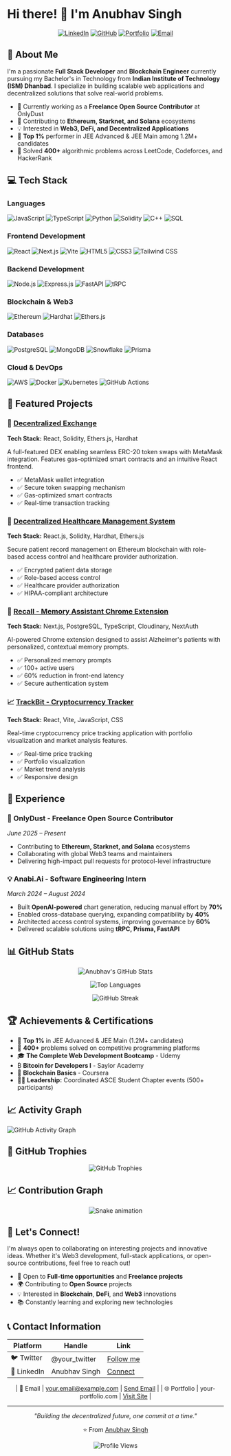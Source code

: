 # Hi there! 👋 I'm Anubhav Singh

<div align="center">
  
[![LinkedIn](https://img.shields.io/badge/LinkedIn-0077B5?style=for-the-badge&logo=linkedin&logoColor=white)](https://www.linkedin.com/in/anubhav-singh-b0658b372/)
[![GitHub](https://img.shields.io/badge/GitHub-100000?style=for-the-badge&logo=github&logoColor=white)](https://github.com/anumukul)
[![Portfolio](https://img.shields.io/badge/Portfolio-FF5722?style=for-the-badge&logo=todoist&logoColor=white)](https://anubhav-singh-web3.vercel.app)
[![Email](https://img.shields.io/badge/Email-D14836?style=for-the-badge&logo=gmail&logoColor=white)](mailto:anumukul009@gmail.com)

</div>

## 🚀 About Me

I'm a passionate **Full Stack Developer** and **Blockchain Engineer** currently pursuing my Bachelor's in Technology from **Indian Institute of Technology (ISM) Dhanbad**. I specialize in building scalable web applications and decentralized solutions that solve real-world problems.

- 🔭 Currently working as a **Freelance Open Source Contributor** at OnlyDust
- 🌱 Contributing to **Ethereum, Starknet, and Solana** ecosystems
- 💡 Interested in **Web3, DeFi, and Decentralized Applications**
- 🎯 **Top 1%** performer in JEE Advanced & JEE Main among 1.2M+ candidates
- 🧩 Solved **400+** algorithmic problems across LeetCode, Codeforces, and HackerRank

## 💻 Tech Stack

### Languages
![JavaScript](https://img.shields.io/badge/JavaScript-F7DF1E?style=flat&logo=javascript&logoColor=black)
![TypeScript](https://img.shields.io/badge/TypeScript-007ACC?style=flat&logo=typescript&logoColor=white)
![Python](https://img.shields.io/badge/Python-14354C?style=flat&logo=python&logoColor=white)
![Solidity](https://img.shields.io/badge/Solidity-363636?style=flat&logo=solidity&logoColor=white)
![C++](https://img.shields.io/badge/C++-00599C?style=flat&logo=c%2B%2B&logoColor=white)
![SQL](https://img.shields.io/badge/MySQL-005C84?style=flat&logo=mysql&logoColor=white)

### Frontend Development
![React](https://img.shields.io/badge/React-20232A?style=flat&logo=react&logoColor=61DAFB)
![Next.js](https://img.shields.io/badge/Next.js-000000?style=flat&logo=next.js&logoColor=white)
![Vite](https://img.shields.io/badge/Vite-646CFF?style=flat&logo=vite&logoColor=white)
![HTML5](https://img.shields.io/badge/HTML5-E34F26?style=flat&logo=html5&logoColor=white)
![CSS3](https://img.shields.io/badge/CSS3-1572B6?style=flat&logo=css3&logoColor=white)
![Tailwind CSS](https://img.shields.io/badge/Tailwind_CSS-38B2AC?style=flat&logo=tailwind-css&logoColor=white)

### Backend Development
![Node.js](https://img.shields.io/badge/Node.js-43853D?style=flat&logo=node.js&logoColor=white)
![Express.js](https://img.shields.io/badge/Express.js-404D59?style=flat&logo=express&logoColor=white)
![FastAPI](https://img.shields.io/badge/FastAPI-005571?style=flat&logo=fastapi&logoColor=white)
![tRPC](https://img.shields.io/badge/tRPC-2596BE?style=flat&logo=trpc&logoColor=white)

### Blockchain & Web3
![Ethereum](https://img.shields.io/badge/Ethereum-3C3C3D?style=flat&logo=ethereum&logoColor=white)
![Hardhat](https://img.shields.io/badge/Hardhat-FFF100?style=flat&logo=hardhat&logoColor=black)
![Ethers.js](https://img.shields.io/badge/Ethers.js-2535A0?style=flat&logo=ethereum&logoColor=white)

### Databases
![PostgreSQL](https://img.shields.io/badge/PostgreSQL-316192?style=flat&logo=postgresql&logoColor=white)
![MongoDB](https://img.shields.io/badge/MongoDB-4EA94B?style=flat&logo=mongodb&logoColor=white)
![Snowflake](https://img.shields.io/badge/Snowflake-29B5E8?style=flat&logo=snowflake&logoColor=white)
![Prisma](https://img.shields.io/badge/Prisma-3982CE?style=flat&logo=Prisma&logoColor=white)

### Cloud & DevOps
![AWS](https://img.shields.io/badge/Amazon_AWS-232F3E?style=flat&logo=amazon-aws&logoColor=white)
![Docker](https://img.shields.io/badge/Docker-2496ED?style=flat&logo=docker&logoColor=white)
![Kubernetes](https://img.shields.io/badge/Kubernetes-326ce5?style=flat&logo=kubernetes&logoColor=white)
![GitHub Actions](https://img.shields.io/badge/GitHub_Actions-2088FF?style=flat&logo=github-actions&logoColor=white)

## 🌟 Featured Projects

### 🔗 [Decentralized Exchange](https://github.com/anumukul/Decentralized-Exchange)
**Tech Stack:** React, Solidity, Ethers.js, Hardhat

A full-featured DEX enabling seamless ERC-20 token swaps with MetaMask integration. Features gas-optimized smart contracts and an intuitive React frontend.

- ✅ MetaMask wallet integration
- ✅ Secure token swapping mechanism
- ✅ Gas-optimized smart contracts
- ✅ Real-time transaction tracking

### 🏥 [Decentralized Healthcare Management System](https://github.com/anumukul/healthCare-Dapp)
**Tech Stack:** React.js, Solidity, Hardhat, Ethers.js

Secure patient record management on Ethereum blockchain with role-based access control and healthcare provider authorization.

- ✅ Encrypted patient data storage
- ✅ Role-based access control
- ✅ Healthcare provider authorization
- ✅ HIPAA-compliant architecture

### 💼 [Recall - Memory Assistant Chrome Extension](github.com/anumukul/recall)
**Tech Stack:** Next.js, PostgreSQL, TypeScript, Cloudinary, NextAuth

AI-powered Chrome extension designed to assist Alzheimer's patients with personalized, contextual memory prompts.

- ✅ Personalized memory prompts
- ✅ 100+ active users
- ✅ 60% reduction in front-end latency
- ✅ Secure authentication system

### 📈 [TrackBit - Cryptocurrency Tracker](https://github.com/anumukul/TrackBit)
**Tech Stack:** React, Vite, JavaScript, CSS

Real-time cryptocurrency price tracking application with portfolio visualization and market analysis features.

- ✅ Real-time price tracking
- ✅ Portfolio visualization
- ✅ Market trend analysis
- ✅ Responsive design

## 💼 Experience

### 🚀 OnlyDust - Freelance Open Source Contributor
*June 2025 – Present*
- Contributing to **Ethereum, Starknet, and Solana** ecosystems
- Collaborating with global Web3 teams and maintainers
- Delivering high-impact pull requests for protocol-level infrastructure

### 💡 Anabi.Ai - Software Engineering Intern
*March 2024 – August 2024*
- Built **OpenAI-powered** chart generation, reducing manual effort by **70%**
- Enabled cross-database querying, expanding compatibility by **40%**
- Architected access control systems, improving governance by **60%**
- Delivered scalable solutions using **tRPC, Prisma, FastAPI**

## 📊 GitHub Stats

<div align="center">

![Anubhav's GitHub Stats](https://github-readme-stats.vercel.app/api?username=anumukul&show_icons=true&theme=radical&hide_border=true&count_private=true)

![Top Languages](https://github-readme-stats.vercel.app/api/top-langs/?username=anumukul&layout=compact&theme=radical&hide_border=true&langs_count=8)

![GitHub Streak](https://streak-stats.demolab.com/?user=anumukul&theme=radical&hide_border=true)

</div>

## 🏆 Achievements & Certifications

- 🥇 **Top 1%** in JEE Advanced & JEE Main (1.2M+ candidates)
- 🧩 **400+** problems solved on competitive programming platforms
- 🎓 **The Complete Web Development Bootcamp** - Udemy
- ₿ **Bitcoin for Developers I** - Saylor Academy
- 🔗 **Blockchain Basics** - Coursera
- 👨‍💼 **Leadership:** Coordinated ASCE Student Chapter events (500+ participants)

## 📈 Activity Graph

![GitHub Activity Graph](https://github-readme-activity-graph.vercel.app/graph?username=anumukul&theme=react-dark&hide_border=true&area=true&point=false)

## 🏅 GitHub Trophies

<div align="center">

![GitHub Trophies](https://github-profile-trophy.vercel.app/?username=anumukul&theme=radical&no-frame=true&no-bg=false&margin-w=4&row=2&column=4)

</div>

## 📈 Contribution Graph

<div align="center">

![Snake animation](https://raw.githubusercontent.com/anumukul/anumukul/output/github-contribution-grid-snake-dark.svg)

</div>

## 🤝 Let's Connect!

I'm always open to collaborating on interesting projects and innovative ideas. Whether it's Web3 development, full-stack applications, or open-source contributions, feel free to reach out!

- 💼 Open to **Full-time opportunities** and **Freelance projects**
- 🌍 Contributing to **Open Source** projects
- 💡 Interested in **Blockchain**, **DeFi**, and **Web3** innovations
- 📚 Constantly learning and exploring new technologies

## 📞 Contact Information

<div align="center">

| Platform | Handle | Link |
|----------|--------|------|
| 🐦 Twitter | @your_twitter | [Follow me](https://x.com/AnubhavSingh456) |
| 💼 LinkedIn | Anubhav Singh | [Connect](https://www.linkedin.com/in/anubhav-singh-b0658b372/) |

| 📧 Email | your.email@example.com | [Send Email](mailto:anumukul009@gmail.com) |
| 🌐 Portfolio | your-portfolio.com | [Visit Site](https://anubhav-singh-web3.vercel.app) |

</div>

---

<div align="center">
  
*"Building the decentralized future, one commit at a time."*

⭐️ From [Anubhav Singh](https://github.com/anumukul)

![Profile Views](https://komarev.com/ghpvc/?username=anumukul&color=brightgreen&style=flat-square&label=Profile+Views)

</div>
